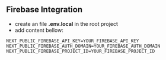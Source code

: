 ## Firebase Integration

- create an file **.env.local** in the root project
- add content bellow:

```
NEXT_PUBLIC_FIREBASE_API_KEY=YOUR_FIREBASE_API_KEY
NEXT_PUBLIC_FIREBASE_AUTH_DOMAIN=YOUR_FIREBASE_AUTH_DOMAIN
NEXT_PUBLIC_FIREBASE_PROJECT_ID=YOUR_FIREBASE_PROJECT_ID
```
